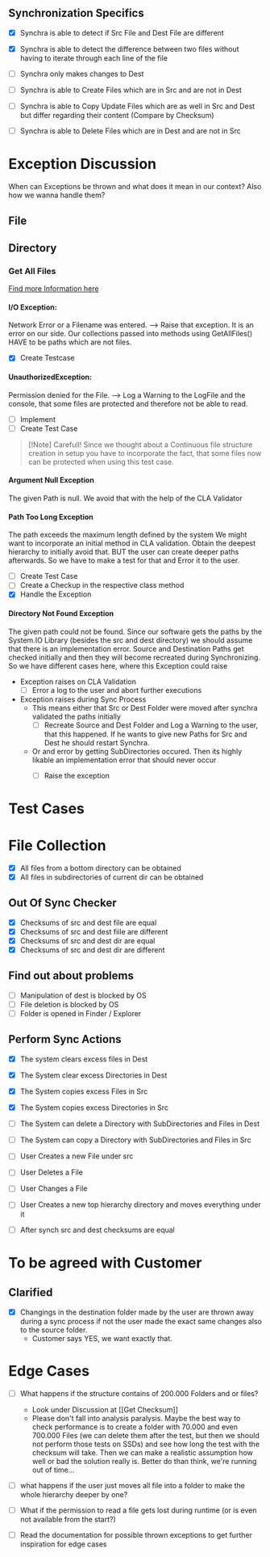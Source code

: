 ## Synchronization Specifics

- [x] Synchra is able to detect if Src File and Dest File are different
- [x] Synchra is able to detect the difference between two files without having to iterate through each line of the file

- [ ] Synchra only makes changes to Dest
- [ ] Synchra is able to Create Files which are in Src and are not in Dest
- [ ] Synchra is able to Copy Update Files which are as well in Src and Dest but differ regarding their content (Compare by Checksum)
- [ ] Synchra is able to Delete Files which are in Dest and are not in Src

# Exception Discussion
When can Exceptions be thrown and what does it mean in our context? Also how we wanna handle them?

## File

## Directory
### Get All Files
[Find more Information here](https://learn.microsoft.com/de-de/dotnet/api/system.io.directory.getfiles?view=net-8.0)
#### I/O Exception: 
Network Error or a Filename was entered.
--> Raise that exception. It is an error on our side. Our collections passed into methods using GetAllFiles() HAVE to be paths which are not files.
- [x] Create Testcase

#### UnauthorizedException:
Permission denied for the File.
--> Log a Warning to the LogFile and the console, that some files are protected and therefore not be able to read.
- [ ] Implement
- [ ] Create Test Case

>[!Note] Carefull!
>Since we thought about a Continuous file structure creation in setup you have to incorporate the fact, that some files now can be protected when using this test case. 

#### Argument Null Exception
The given Path is null.
We avoid that with the help of the CLA Validator

#### Path Too Long Exception
The path exceeds the maximum length defined by the system 
We might want to incorporate an initial method in CLA validation. Obtain the deepest hierarchy to initially avoid that.
BUT the user can create deeper paths afterwards. So we have to make a test for that and Error it to the user.
- [ ] Create Test Case
- [ ] Create a Checkup in the respective class method
- [x] Handle the Exception

#### Directory Not Found Exception
The given path could not be found.
Since our software gets the paths by the System.IO Library (besides the src and dest directory) we should assume that there is an implementation error. 
Source and Destination Paths get checked initially and then they will become recreated during Synchronizing. So we have different cases here, where this Exception could raise

- Exception raises on CLA Validation
	- [ ] Error a log to the user and abort further executions
- Exception raises during Sync Process
	- This means either that Src or Dest Folder were moved after synchra validated the paths initially
		- [ ] Recreate Source and Dest Folder and Log a Warning to the user, that this happened. If he wants to give new Paths for Src and Dest he should restart Synchra.
	- Or and error by getting SubDirectories occured. Then its highly likable an implementation error that should never occur
		- [ ] Raise the exception 


# Test Cases

# File Collection
- [x] All files from a bottom directory can be obtained
- [x] All files in subdirectories of current dir can be obtained
## Out Of Sync Checker
- [x] Checksums of src and dest file are equal
- [x] Checksums of src and dest fiile are different
- [x] Checksums of src and dest dir are equal
- [x] Checksums of src and dest dir are different

## Find out about problems
- [ ] Manipulation of dest is blocked by OS 
- [ ] File deletion is blocked by OS
- [ ] Folder is opened in Finder / Explorer

## Perform Sync Actions
- [x] The system clears excess files in Dest
- [x] The System clear excess Directories in Dest
- [x] The System copies excess Files in Src
- [x] The System copies excess Directories in Src
- [ ] The System can delete a Directory with SubDirectories and Files in Dest
- [ ] The System can copy a Directory with SubDirectories and Files in Src


- [ ] User Creates a new File under src
- [ ] User Deletes a File
- [ ] User Changes a File
- [ ] User Creates a new top hierarchy directory and moves everything under it
- [ ] After synch src and dest checksums are equal

# To be agreed with Customer

## Clarified
- [x] Changings in the destination folder made by the user are thrown away during a sync process if not the user made the exact same changes also to the source folder.
	- Customer says YES, we want exactly that. 

# Edge Cases
- [ ] What happens if the structure contains of 200.000 Folders and or files?
	- Look under Discussion at [[Get Checksum]]
	- Please don't fall into analysis paralysis. Maybe the best way to check performance is to create a folder with 70.000 and even 700.000 Files (we can delete them after the test, but then we should not perform those tests on SSDs) and see how long the test with the checksum will take. 
	  Then we can make a realistic assumption how well or bad the solution really is. 
	  Better do than think, we're running out of time... 
- [ ] what happens if the user just moves all file into a folder to make the whole hierarchy deeper by one?
- [ ] What if the permission to read a file gets lost during runtime (or is even not available from the start?)

- [ ] Read the documentation for possible thrown exceptions to get further inspiration for edge cases